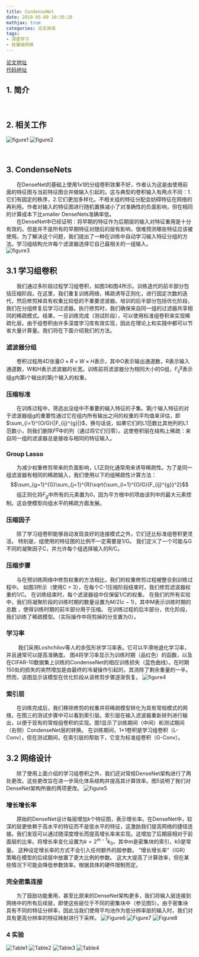 ```yaml
---
title: CondenseNet
date: 2019-05-09 10:35:26
mathjax: true
categories: 论文阅读
tags:
- 深度学习
- 轻量级网络
---
```

[论文地址](https://arxiv.org/abs/1711.09224)  
[代码地址](https://github.com/ShichenLiu/CondenseNet)

## 1. 简介  

&emsp;&emsp;

## 2. 相关工作  

![figure1](CondenseNet/Figure1.png)
![figure2](CondenseNet/Figure2.png)

&emsp;&emsp;

## 3. CondenseNets  

&emsp;&emsp;在DenseNet的基础上使用1x1的分组卷积效果不好，作者认为这是由使用前面的特征图与当前特征图合并做输入引起的。这与典型的卷积输入有两点不同：1.它们有固定的秩序，2.它们更加多样化。不相关组的特征分配会妨碍特征在网络的再利用。作者对输入的特征图进行随机置换减小了对准确性的负面影响，但在相同的计算成本下比smaller DenseNets准确率低。  
&emsp;&emsp;在DenseNet中已经证明：将早期的特征作为后期层的输入对特征重用是十分有效的。但是并不是所有的早期特征对随后的层有影响，很难预测哪些特征应该被使用。为了解决这个问题，我们提出了一种在训练中自动学习输入特征分组的方法。学习组结构允许每个滤波器选择它自己最相关的一组输入。  
![figure3](CondenseNet/Figure3.png)  

## 3.1 学习组卷积  

&emsp;&emsp;我们通过多阶段过程学习组卷积，如图3和图4所示。训练迭代的前半部分包括压缩阶段。在这里，我们重复训练网络，稀疏诱导正则化，进行固定次数的迭代，然后修剪掉具有权重比较低的不重要滤波器。培训的后半部分包括优化阶段，我们在分组修复后学习过滤器。执行修剪时，我们确保来自同一组的过滤器共享相同的稀疏模式。结果，一旦训练完成（测试阶段），可以使用标准组卷积来实现稀疏化层。由于组卷积由许多深度学习库有效实现，因此在理论上和实践中都可以节省大量计算量。我们将在下面介绍我们的方法。  

### 滤波器分组  

&emsp;&emsp;卷积过程用4D张量$O\times R\times W\times H$表示，其中O表示输出通道数，R表示输入通道数，W和H表示滤波器的长宽。训练前将滤波器分为相同大小的G组，$F_{ij}^{g}$表示组g内第i个输出的第j个输入的权重。  

### 压缩标准  

&emsp;&emsp;在训练过程中，筛选出没组中不重要的输入特征的子集。第j个输入特征的对于滤波器组g的重要性通过它在组内所有输出之间的权重的平均值来评估，即$\sum_{i=1}^{O/G}{|F_{ij}^{g}|}$，换句话说，如果它们的L1范数比其他列的L1范数小，则我们删除$F^{g}$中的列（通过将它们归零）。这使卷积层在结构上稀疏：来自同一组的滤波器总是接收与相同的特征输入。  

### Group Lasso  

&emsp;&emsp;为减少权重修剪带来的负面影响，L1正则化通常用来诱导稀疏性。为了是同一组滤波器有相同的稀疏输入，我们使用以下的组稀疏性计算方法：
$$\sum_{g=1}^{G}\sum_{j=1}^{R}\sqrt{\sum_{i=1}^{O/G}{F_{ij}^{g}}^2}$$
&emsp;&emsp;组正则化将$F_{g}$中所有的元素置为0，因为平方根中的项由该列中的最大元素控制。这会使模型向组水平的稀疏方面发展。  

### 压缩因子  

&emsp;&emsp;除了学习组卷积能够自动发现良好的连接模式之外，它们还比标准组卷积更灵活。 特别是，组使用的特征图的比例不一定需要是1/G。 我们定义了一个可能与G不同的凝聚因子C，并允许每个组选择输入的R/C。  

### 压缩步骤

&emsp;&emsp;与在预训练网络中修剪权重的方法相比，我们的权重修剪过程被整合到训练过程中。 如图3所示（使用C = 3），在每个C-1压缩阶段结束时，我们修剪滤波器权重的1/C。 在训练结束时，每个滤波器组中仅保留1/C的权重。 在我们的所有实验中，我们将凝聚阶段的训练时期的数量设置为$M/2(c-1)$，其中M表示训练时期的总数 ，使得训练时期的前半部分用于压缩。 在训练过程的后半部分，优化阶段，我们训练了稀疏模型。（实际操作中将剪掉的分支置为0）。

### 学习率

&emsp;&emsp;
我们采用Loshchilov等人的余弦形状学习率表。它可以平滑地退化学习率，并且通常可以提高准确度。 图4将学习率显示为训练时期（品红色）的函数，以及在CIFAR-10数据集上训练的CondenseNet的相应训练损失（蓝色曲线）。在时期150处的损失的突然增加是由最终的冷凝操作引起的，其消除了剩余重量的一半。 然而，该图显示该模型在优化阶段从该修剪步骤逐渐恢复。
![figure4](CondenseNet/Figure4.png)  

### 索引层  

&emsp;&emsp;在训练完成后，我们移除修剪的权重并将稀疏模型转化为具有常规模式的网络，在图三的测试步骤中可以看到索引层。索引层在输入滤波器重新排列进行输出，以便于现有的常规组卷积的实现。图1显示了训练期间（中间）和测试期间（右侧）CondenseNet层的转换。 在训练期间，1×1卷积是学习组卷积（L-Conv），但在测试期间，在索引层的帮助下，它变为标准组卷积（G-Conv）。

## 3.2 网络设计  

&emsp;&emsp;除了使用上面介绍的学习组卷积之外，我们还对常规DenseNet架构进行了两处更改。这些更改旨在进一步简化体系结构并提高其计算效率。图5说明了我们对DenseNet架构所做的两项更改。
![figure5](CondenseNet/Figure5.png)  

### 增长增长率  

&emsp;&emsp;原始的DenseNet设计每层增加$k$个特征图，表示增长率。在DenseNet中，较深的层更依赖于高水平的特征而不是低水平的特征，这激励我们提高网络的捷径连接。我们发现可以通过随深度增长而提高增长率来实现。这增加了后期层相对于前面层的比率。将增长率变化设置为$k=2^{m-1}k_{0}$，其中m是密集块的索引，k0是常量。 这种设定增长率的方式不会引入任何额外的超参数。 “增长增长率”（IGR）策略在模型的后续层中放置了更大比例的参数。 这大大提高了计算效率，但在某些情况下可能会降低参数效率。根据具体的硬件限制而定。

### 完全密集连接

&emsp;&emsp;为了鼓励功能重用，甚至比原来的DenseNet架构更多，我们将输入层连接到网络中的所有后续层，即使这些层位于不同的密集块中（参见图5）。由于密集块具有不同的特征分辨率，因此当我们使用平均池作为低分辨率层的输入时，我们对具有更高分辨率的特征映射进行下采样。
![Figure6](CondenseNet/Figure6.png)
![Figure7](CondenseNet/Figure7.png)
![Figure8](CondenseNet/Figure8.png)

### 4 实验  

![Table1](CondenseNet/Table1.png)
![Table2](CondenseNet/Table2.png)
![Table3](CondenseNet/Table3.png)
![Table4](CondenseNet/Table4.png)
&emsp;&emsp;